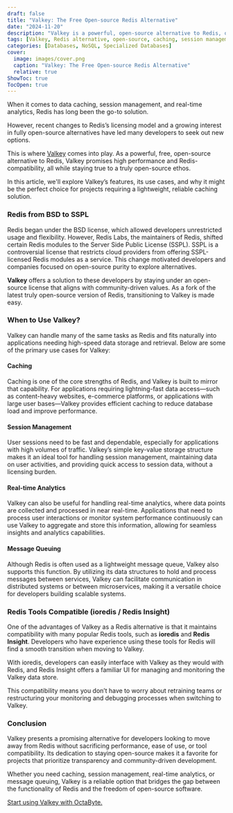 ```yaml
---
draft: false
title: "Valkey: The Free Open-source Redis Alternative"
date: "2024-11-20"
description: "Valkey is a powerful, open-source alternative to Redis, offering high performance, Redis-compatibility, and an open-source ethos. It is ideal for use cases like caching, session management, real-time analytics, and message queuing, while maintaining compatibility with popular Redis tools."
tags: [Valkey, Redis alternative, open-source, caching, session management, real-time analytics, message queuing, ioredis, Redis Insight, NoSQL]
categories: [Databases, NoSQL, Specialized Databases]
cover:
  image: images/cover.png
  caption: "Valkey: The Free Open-source Redis Alternative"
  relative: true
ShowToc: true
TocOpen: true
---
```



When it comes to data caching, session management, and real\-time analytics, Redis has long been the go\-to solution. 

However, recent changes to Redis’s licensing model and a growing interest in fully open\-source alternatives have led many developers to seek out new options. 

This is where [Valkey](https://octabyte.io/databases/nosql/valkey) comes into play. As a powerful, free, open\-source alternative to Redis, Valkey promises high performance and Redis\-compatibility, all while staying true to a truly open\-source ethos.

In this article, we'll explore Valkey’s features, its use cases, and why it might be the perfect choice for projects requiring a lightweight, reliable caching solution.

### Redis from BSD to SSPL

Redis began under the BSD license, which allowed developers unrestricted usage and flexibility. However, Redis Labs, the maintainers of Redis, shifted certain Redis modules to the Server Side Public License (SSPL). SSPL is a controversial license that restricts cloud providers from offering SSPL\-licensed Redis modules as a service. This change motivated developers and companies focused on open\-source purity to explore alternatives. 

**Valkey** offers a solution to these developers by staying under an open\-source license that aligns with community\-driven values. As a fork of the latest truly open\-source version of Redis, transitioning to Valkey is made easy.

### When to Use Valkey?

Valkey can handle many of the same tasks as Redis and fits naturally into applications needing high\-speed data storage and retrieval. Below are some of the primary use cases for Valkey:

#### Caching

Caching is one of the core strengths of Redis, and Valkey is built to mirror that capability. For applications requiring lightning\-fast data access—such as content\-heavy websites, e\-commerce platforms, or applications with large user bases—Valkey provides efficient caching to reduce database load and improve performance.

#### Session Management

User sessions need to be fast and dependable, especially for applications with high volumes of traffic. Valkey’s simple key\-value storage structure makes it an ideal tool for handling session management, maintaining data on user activities, and providing quick access to session data, without a licensing burden.

#### Real\-time Analytics

Valkey can also be useful for handling real\-time analytics, where data points are collected and processed in near real\-time. Applications that need to process user interactions or monitor system performance continuously can use Valkey to aggregate and store this information, allowing for seamless insights and analytics capabilities.

#### Message Queuing

Although Redis is often used as a lightweight message queue, Valkey also supports this function. By utilizing its data structures to hold and process messages between services, Valkey can facilitate communication in distributed systems or between microservices, making it a versatile choice for developers building scalable systems.

### Redis Tools Compatible (ioredis / Redis Insight)

One of the advantages of Valkey as a Redis alternative is that it maintains compatibility with many popular Redis tools, such as **ioredis** and **Redis Insight**. Developers who have experience using these tools for Redis will find a smooth transition when moving to Valkey. 

With ioredis, developers can easily interface with Valkey as they would with Redis, and Redis Insight offers a familiar UI for managing and monitoring the Valkey data store. 

This compatibility means you don’t have to worry about retraining teams or restructuring your monitoring and debugging processes when switching to Valkey.

### Conclusion

Valkey presents a promising alternative for developers looking to move away from Redis without sacrificing performance, ease of use, or tool compatibility. Its dedication to staying open\-source makes it a favorite for projects that prioritize transparency and community\-driven development. 

Whether you need caching, session management, real\-time analytics, or message queuing, Valkey is a reliable option that bridges the gap between the functionality of Redis and the freedom of open\-source software.

[Start using Valkey with OctaByte.](https://octabyte.io/databases/nosql/valkey)




